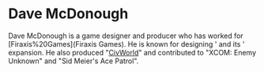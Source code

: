 # Dave McDonough

Dave McDonough is a game designer and producer who has worked for [Firaxis%20Games](Firaxis Games). He is known for designing ' and its ' expansion. He also produced "[CivWorld](CivWorld)" and contributed to "XCOM: Enemy Unknown" and "Sid Meier's Ace Patrol".